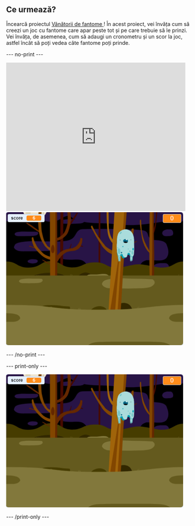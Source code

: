 ## Ce urmează?

Încearcă proiectul [ Vânătorii de fantome ](https://projects.raspberrypi.org/en/projects/ghostbusters?utm_source=pathway&utm_medium=whatnext&utm_campaign=projects) ! În acest proiect, vei învăța cum să creezi un joc cu fantome care apar peste tot și pe care trebuie să le prinzi. Vei învăța, de asemenea, cum să adaugi un cronometru și un scor la joc, astfel încât să poți vedea câte fantome poți prinde.

\--- no-print \---

<div class="scratch-preview">
  <iframe allowtransparency="true" width="485" height="402" src="https://scratch.mit.edu/projects/embed/276874679/?autostart=false" frameborder="0" scrolling="no"></iframe>
  <img src="images/ghostbusters-static.png">
</div>

\--- /no-print \---

\--- print-only \---

![showcase](images/ghostbusters-static.png)

\--- /print-only \---